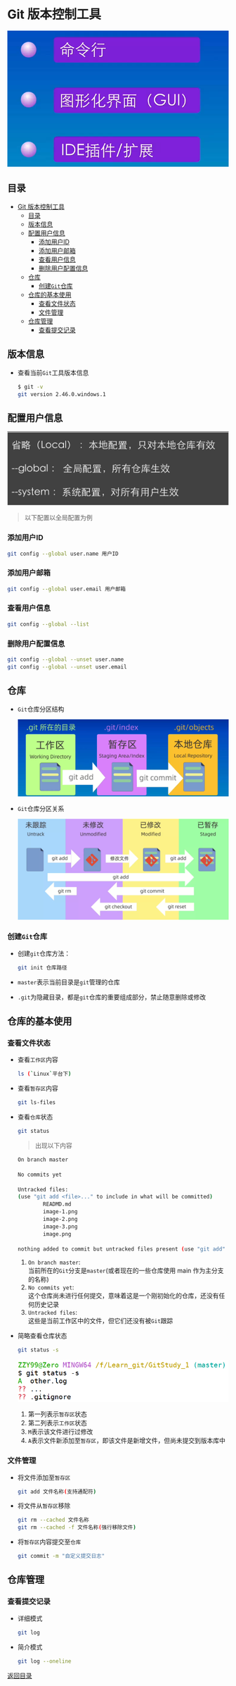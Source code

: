 # Git 版本控制工具
![Git introduce](image.png)
## 目录
- [Git 版本控制工具](#git-版本控制工具)
  - [目录](#目录)
  - [版本信息](#版本信息)
  - [配置用户信息](#配置用户信息)
    - [添加用户ID](#添加用户id)
    - [添加用户邮箱](#添加用户邮箱)
    - [查看用户信息](#查看用户信息)
    - [删除用户配置信息](#删除用户配置信息)
  - [仓库](#仓库)
    - [创建`Git`仓库](#创建git仓库)
  - [仓库的基本使用](#仓库的基本使用)
    - [查看文件状态](#查看文件状态)
    - [文件管理](#文件管理)
  - [仓库管理](#仓库管理)
    - [查看提交记录](#查看提交记录)


## 版本信息
* 查看当前`Git`工具版本信息  
  
    ```sh
    $ git -v
    git version 2.46.0.windows.1
    ```
## 配置用户信息
![alt text](image-1.png)
> 以下配置以全局配置为例
### 添加用户ID
```sh
git config --global user.name 用户ID
```
### 添加用户邮箱
```sh
git config --global user.email 用户邮箱
```
### 查看用户信息
```sh
git config --global --list
```
### 删除用户配置信息
```sh
git config --global --unset user.name 
git config --global --unset user.email 
```
## 仓库
* `Git`仓库分区结构  

  ![alt text](image-2.png)
* `Git`仓库分区关系  
  
  ![alt text](image-3.png)
### 创建`Git`仓库
- 创建`git`仓库方法：
  
  ```sh
  git init 仓库路径
  ```
- `master`表示当前目录是`git`管理的仓库
- `.git`为隐藏目录，都是`git`仓库的重要组成部分，禁止随意删除或修改
## 仓库的基本使用
### 查看文件状态
- 查看`工作区`内容  
  
    ```sh
    ls (`Linux`平台下)
    ```
- 查看`暂存区`内容  
    ```sh
    git ls-files
    ```
- 查看`仓库`状态
    ```sh
    git status
    ```
    > 出现以下内容
    ```sh
    On branch master

    No commits yet

    Untracked files:
    (use "git add <file>..." to include in what will be committed)
            READMD.md
            image-1.png
            image-2.png
            image-3.png
            image.png

    nothing added to commit but untracked files present (use "git add" to track)
    ```
    1. `On branch master`:  
    当前所在的`Git`分支是`master`(或者现在的一些仓库使用 main 作为主分支的名称)
    2. `No commits yet`:  
    这个仓库尚未进行任何提交，意味着这是一个刚初始化的仓库，还没有任何历史记录
    3. `Untracked files`:  
    这些是当前工作区中的文件，但它们还没有被`Git`跟踪
- 简略查看仓库状态
  ```sh
  git status -s
  ```
  ![alt text](image-4.png)  
    1. 第一列表示`暂存区`状态  
    2. 第二列表示`工作区`状态
    3. `M`表示该文件进行过修改
    4. `A`表示文件新添加至`暂存区`，即该文件是新增文件，但尚未提交到版本库中
### 文件管理
- 将文件添加至`暂存区`
  ```sh
  git add 文件名称(支持通配符)
  ```
- 将文件从`暂存区`移除
  ```sh
  git rm --cached 文件名称
  git rm --cached -f 文件名称(强行移除文件)
  ```
- 将`暂存区`内容提交至`仓库`
  ```sh
  git commit -m "自定义提交日志"
  ```
## 仓库管理
### 查看提交记录
- 详细模式
  ```sh
  git log
  ```
- 简介模式
  ```sh
  git log --oneline
  ```


























[返回目录](#目录)
